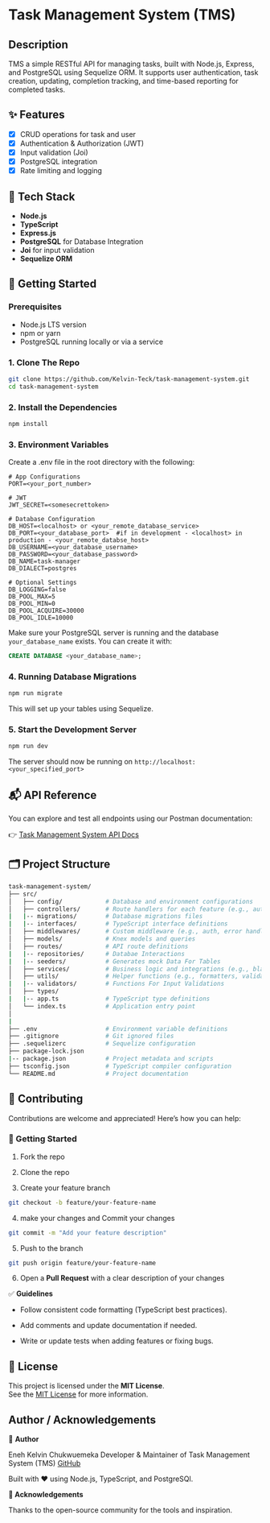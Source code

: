 # Task Management System (TMS)

## Description

TMS a simple RESTful API for managing tasks, built with Node.js, Express, and PostgreSQL using Sequelize ORM. It supports user authentication, task creation, updating, completion tracking, and time-based reporting for completed tasks.

## ✨ Features

- [x] CRUD operations for task and user
- [x] Authentication & Authorization (JWT)
- [x] Input validation (Joi)
- [x] PostgreSQL integration
- [x] Rate limiting and logging

## 🔧 Tech Stack

- **Node.js**
- **TypeScript**
- **Express.js**
- **PostgreSQL** for Database Integration
- **Joi** for input validation
- **Sequelize ORM**

## 🚀 Getting Started

### Prerequisites

- Node.js LTS version
- npm or yarn
- PostgreSQL running locally or via a service

### 1. Clone The Repo

```bash
git clone https://github.com/Kelvin-Teck/task-management-system.git
cd task-management-system
```

### 2. Install the Dependencies

```bash
npm install
```

### 3. Environment Variables

Create a .env file in the root directory with the following:

```env
# App Configurations
PORT=<your_port_number>

# JWT
JWT_SECRET=<somesecrettoken>

# Database Configuration
DB_HOST=<localhost> or <your_remote_database_service>
DB_PORT=<your_database_port>  #if in development - <localhost> in production - <your_remote_databse_host>
DB_USERNAME=<your_database_username>
DB_PASSWORD=<your_database_password>
DB_NAME=task-manager
DB_DIALECT=postgres 

# Optional Settings
DB_LOGGING=false
DB_POOL_MAX=5
DB_POOL_MIN=0
DB_POOL_ACQUIRE=30000
DB_POOL_IDLE=10000
```

Make sure your PostgreSQL server is running and the database `your_database_name` exists. You can create it with:

```sql
CREATE DATABASE <your_database_name>;
```

### 4. Running Database Migrations

```bash
npm run migrate
```

This will set up your tables using Sequelize.

### 5. Start the Development Server

```bash
npm run dev
```

The server should now be running on `http://localhost:<your_specified_port>`


## 📬 API Reference

You can explore and test all endpoints using our Postman documentation:

👉 [Task Management System API Docs](https://documenter.getpostman.com/view/30059286/2sB2qcE2MH)

## 🗂️ Project Structure

```bash
task-management-system/
├── src/
│   ├── config/            # Database and environment configurations
│   ├── controllers/       # Route handlers for each feature (e.g., auth, wallet)
|   |-- migrations/        # Database migrations files
|   |-- interfaces/        # TypeScript interface definitions
│   ├── middlewares/       # Custom middleware (e.g., auth, error handler)
│   ├── models/            # Knex models and queries
│   ├── routes/            # API route definitions
|   |-- repositories/      # Databae Interactions
|   |-- seeders/           # Generates mock Data For Tables
│   ├── services/          # Business logic and integrations (e.g., blacklist check)
│   ├── utils/             # Helper functions (e.g., formatters, validators)
|   |-- validators/        # Functions For Input Validations
│   ├── types/ 
|   |-- app.ts             # TypeScript type definitions
│   └── index.ts           # Application entry point
│
|
├── .env                   # Environment variable definitions
├── .gitignore             # Git ignored files
├── .sequelizerc           # Sequelize configuration
├── package-lock.json
|-- package.json           # Project metadata and scripts
├── tsconfig.json          # TypeScript compiler configuration
└── README.md              # Project documentation


```

## 🤝 Contributing

Contributions are welcome and appreciated! Here’s how you can help:

### 🚀 Getting Started

1. Fork the repo

2. Clone the repo

3. Create your feature branch

```bash
git checkout -b feature/your-feature-name
```

4. make your changes and Commit your changes

```bash
git commit -m "Add your feature description"
```

5. Push to the branch

```bash
git push origin feature/your-feature-name
```

6. Open a **Pull Request** with a clear description of your changes

✅ **Guidelines**

- Follow consistent code formatting (TypeScript best practices).

- Add comments and update documentation if needed.

- Write or update tests when adding features or fixing bugs.

## 🪪 License

This project is licensed under the **MIT License**.  
See the [MIT License](https://opensource.org/licenses/MIT) for more information.

## Author / Acknowledgements

👤 **Author**

Eneh Kelvin Chukwuemeka
Developer & Maintainer of Task Management System (TMS)
[GitHub](https://github.com/Kelvin-Teck)

Built with ❤️ using Node.js, TypeScript, and PostgreSQl.

**🙌 Acknowledgements**

Thanks to the open-source community for the tools and inspiration.
